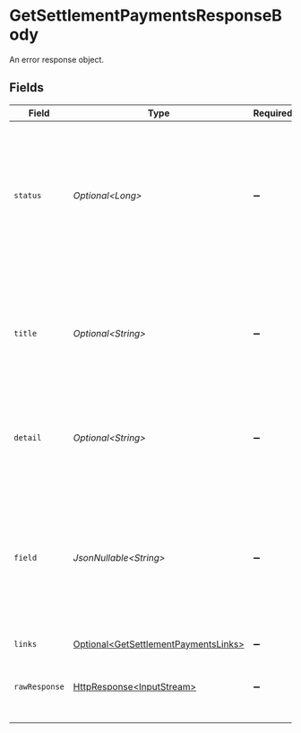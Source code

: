 # GetSettlementPaymentsResponseBody

An error response object.


## Fields

| Field                                                                                                                                                  | Type                                                                                                                                                   | Required                                                                                                                                               | Description                                                                                                                                            |
| ------------------------------------------------------------------------------------------------------------------------------------------------------ | ------------------------------------------------------------------------------------------------------------------------------------------------------ | ------------------------------------------------------------------------------------------------------------------------------------------------------ | ------------------------------------------------------------------------------------------------------------------------------------------------------ |
| `status`                                                                                                                                               | *Optional\<Long>*                                                                                                                                      | :heavy_minus_sign:                                                                                                                                     | The status code of the error message. This is always the same code as the status code of the HTTP message itself.                                      |
| `title`                                                                                                                                                | *Optional\<String>*                                                                                                                                    | :heavy_minus_sign:                                                                                                                                     | The HTTP reason phrase of the error. For example, for a `404` error, the `title` will be `Not Found`.                                                  |
| `detail`                                                                                                                                               | *Optional\<String>*                                                                                                                                    | :heavy_minus_sign:                                                                                                                                     | A detailed human-readable description of the error that occurred.                                                                                      |
| `field`                                                                                                                                                | *JsonNullable\<String>*                                                                                                                                | :heavy_minus_sign:                                                                                                                                     | If the error was caused by a value provided by you in a specific field, the `field` property will contain the name of the field that caused the issue. |
| `links`                                                                                                                                                | [Optional\<GetSettlementPaymentsLinks>](../../models/errors/GetSettlementPaymentsLinks.md)                                                             | :heavy_minus_sign:                                                                                                                                     | N/A                                                                                                                                                    |
| `rawResponse`                                                                                                                                          | [HttpResponse\<InputStream>](https://docs.oracle.com/en/java/javase/11/docs/api/java.net.http/java/net/http/HttpResponse.html)                         | :heavy_minus_sign:                                                                                                                                     | Raw HTTP response; suitable for custom response parsing                                                                                                |
